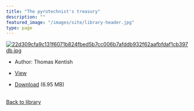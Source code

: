 ```yaml
---
title: "The pyrotechnist's treasury"
description: ""
featured_image: "/images/site/library-header.jpg"
type: page
---
```


<a href="https://drive.google.com/uc?export=view&id=1AhT1diOXpW732LbwZ4rFJYYbUwhLH1uz" target="_blank">![22d309cfa9c131f6071b824fbed5b7cc006b7afddb932f62aafbfdaf1cb397db.jpg](https://drive.google.com/uc?export=view&id=1dcPqGrizrmAKZYBL13CuBLFC7pbgeeJb)</a>
* Author: Thomas Kentish
* <a href="https://drive.google.com/uc?export=view&id=1AhT1diOXpW732LbwZ4rFJYYbUwhLH1uz" target="_blank">View</a>

* [Download](https://drive.google.com/uc?export=download&id=1AhT1diOXpW732LbwZ4rFJYYbUwhLH1uz) (6.95 MB)

<br />[Back to library](/library/)
